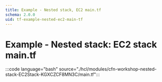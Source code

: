 ```yaml
---
title: Example - Nested stack, EC2 main.tf
schema: 2.0.0
uid: tf-example-nested-ec2-main-tf
---
```

# Example - Nested stack: EC2 stack main<area/>.tf

:::code language="bash" source="./hcl/modules/cfn-workshop-nested-stack-EC2Stack-KGXCZCF8MN3C/main.tf":::